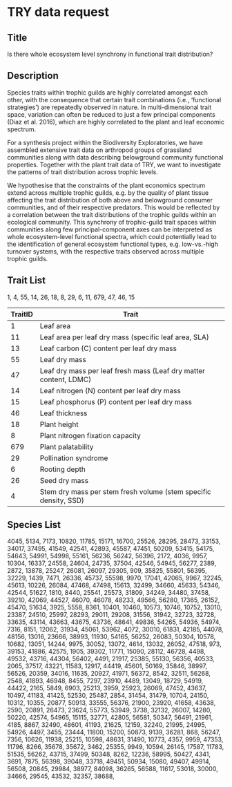 # TRY data request

## Title

Is there whole ecosystem level synchrony in functional trait distribution?

## Description

Species traits within trophic guilds are highly correlated amongst each other, with the consequence that certain trait combinations (i.e., ‘functional strategies’) are repeatedly observed in nature. In multi-dimensional trait space, variation can often be reduced to just a few principal components (Diaz et al. 2016), which are highly correlated to the plant and leaf economic spectrum. 

For a synthesis project within the Biodiversity Exploratories, we have assembled extensive trait data on arthropod groups of grassland communities  along with data describing belowground community functional properties. Together with the plant trait data of TRY, we want to investigate the patterns of trait distribution across trophic levels. 

We hypothesise that the constraints of the plant economics spectrum extend across multiple trophic guilds, e.g. by the quality of plant tissue affecting the trait distribution of both above and belowground consumer communities, and of their respective predators. This would be reflected by a correlation between the trait distributions of the trophic guilds within an ecological community. This synchrony of trophic-guild trait spaces within communities along few principal-component axes can be interpreted as whole ecosystem-level functional spectra, which could potentially lead to the identification of general ecosystem functional types, e.g. low-vs.-high turnover systems, with the respective traits observed across multiple trophic guilds.



## Trait List

1, 4, 55, 14, 26, 18, 8, 29, 6, 11, 679, 47, 46, 15


 TraitID   |               Trait
-----------|---------------------------------------------------------------------
 1        |                                                              Leaf area
11        |                  Leaf area per leaf dry mass (specific leaf area, SLA)
13        |                             Leaf carbon (C) content per leaf dry mass
55        |                                                          Leaf dry mass
47        |      Leaf dry mass per leaf fresh mass (Leaf dry matter content, LDMC)
14        |                            Leaf nitrogen (N) content per leaf dry mass
15        |                          Leaf phosphorus (P) content per leaf dry mass
46        |                                                         Leaf thickness
18        |                                                           Plant height
 8        |                                       Plant nitrogen fixation capacity
679       |                                                      Plant palatability
29        |                                                   Pollination syndrome
 6        |                                                          Rooting depth
26        |                                                          Seed dry mass
 4        | Stem dry mass per stem fresh volume (stem specific density, SSD)


## Species List

4045, 5134, 7173, 10820, 11785, 15171, 16700, 25526, 28295, 28473, 33153, 34017, 37495, 41549, 42541, 42893, 45587, 47451, 50209, 53415, 54175, 54643, 54991, 54998, 55161, 56236, 56242, 56396, 2172, 4036, 9957, 10304, 16337, 24558, 24604, 24735, 37504, 42546, 54945, 56277, 2389, 2872, 13878, 25247, 26081, 26097, 29305, 909, 35825, 55801, 56395, 32229, 1439, 7471, 26336, 45737, 55598, 9970, 17041, 42065, 9967, 32245, 45613, 10226, 26084, 47468, 47498, 15613, 32499, 34660, 45633, 54346, 42544, 51627, 1810, 8440, 25541, 25573, 31809, 34249, 34480, 37458, 39210, 42069, 44527, 46070, 46078, 48233, 49566, 56280, 17365, 26152, 45470, 51634, 3925, 5558, 8361, 10401, 10460, 10573, 10746, 10752, 13010, 23387, 24510, 25997, 28293, 29011, 29208, 31556, 31942, 32723, 32728, 33635, 43114, 43663, 43675, 43736, 48641, 49836, 54265, 54936, 54974, 7316, 8151, 12062, 31934, 45061, 53962, 4072, 30010, 61831, 42185, 44078, 48156, 13016, 23666, 38993, 11930, 54165, 56252, 26083, 50304, 10578, 10682, 13051, 14244, 9975, 30052, 13072, 4614, 13032, 26052, 47518, 973, 39153, 41886, 42575, 1905, 39302, 11771, 15090, 28112, 46728, 4498, 49532, 43716, 44304, 56402, 4491, 21917, 25385, 55130, 56356, 40533, 2065, 37517, 43221, 11583, 12917, 44419, 45601, 50169, 35846, 38997, 56526, 20359, 34016, 11635, 20927, 41971, 56372, 8542, 32511, 56268, 2548, 41893, 46948, 8455, 7297, 23910, 4489, 13049, 18729, 54919, 44422, 2165, 5849, 6903, 25213, 3959, 25923, 26069, 47452, 43637, 10497, 41183, 41425, 52530, 25487, 2854, 31454, 31479, 10704, 24150, 10312, 10355, 20877, 50913, 33555, 56376, 21900, 23920, 41658, 43638, 2590, 20891, 26473, 23624, 55773, 53949, 3738, 32132, 26007, 14280, 50220, 42574, 54965, 15115, 32771, 42805, 56581, 50347, 56491, 21961, 4185, 8867, 32490, 48601, 41193, 21625, 12159, 32240, 21995, 24995, 54926, 4497, 3455, 23444, 11800, 15200, 50873, 9139, 36281, 868, 56247, 7356, 10626, 11938, 25215, 10598, 48631, 31490, 10773, 4357, 9959, 47353, 11796, 8266, 35678, 35672, 3462, 25355, 9949, 10594, 26145, 17587, 11783, 51535, 56262, 43715, 37499, 50348, 8262, 12236, 58995, 50427, 4341, 3691, 7875, 56398, 39048, 33718, 49451, 50934, 15080, 49407, 49914, 56508, 20845, 29984, 38977, 84098, 36265, 56588, 11617, 53018, 30000, 34666, 29545, 43532, 32357, 38688, 